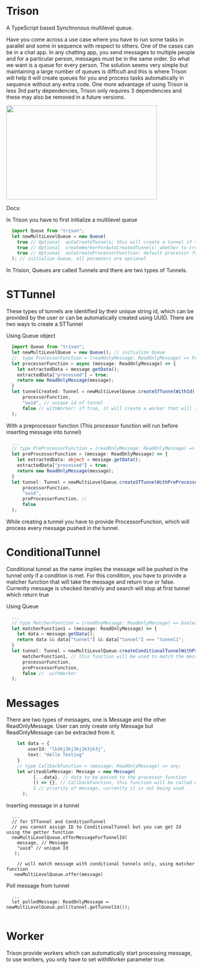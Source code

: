 # Trison
A TypeScript based Synchronous multilevel queue.

Have you come across a use case where you have to run some tasks in parallel and some in sequence with respect to others. One of the cases can be in a chat app. In any chatting app, you send messages to multiple people and for a particular person, messages must be in the same order. So what we want is a queue for every person. The solution seems very simple but maintaining a large number of queues is difficult and this is where Trison will help it will create queues for you and process tasks automatically in sequence without any extra code. One more advantage of using Trison is less 3rd party dependencies, Trison only requires 3 dependencies and these may also be removed in a future versions.

<img src="https://github.com/ameetgill/pistol/blob/master/doc/JsSchedular.png?raw=true" width="400" height="250">

Docs:

In Trison you have to first initialize a multilevel queue
```typescript
  import Queue from "trison"; 
  let newMultiLevelQueue = new Queue(
    true // Optional  autoCreateTunnels; this will create a tunnel if tunnel with a particular id is not present
    true // Optional  createWorkerForAutoCreatedTunnels: whether to create workers for automatic created tunnels
    true // Optional  autoCreateProcessorFunction: default processor function for autocreated tunnels
  ); // initialize Queue, all paramters are optional

```

In Trision, Queues are called Tunnels and there are two types of Tunnels.

# STTunnel
These types of tunnels are identified by their unique string id, which can be provided by the user or can be automatically created using UUID. 
There are two ways to create a STTunnel

Using Queue object
```typescript
  import Queue from "trison"; 
  let newMultiLevelQueue = new Queue(); // initialize Queue 
  //  type ProcessorFunction = (readOnlyMessage: ReadOnlyMessage) => Promise<ReadOnlyMessage>;
  let processorFunction = async (message: ReadOnlyMessage) => {
    let extractedData = message.getData();
    extractedData["processed"] = true;
    return new ReadOnlyMessage(message);
  }
  let tunnelCreated: Tunnel = newMultiLevelQueue.createSTTunnelWithId(
      processorFunction, 
      "uuid", // unique id of tunnel
      false // withWorker: if true, it will create a worker that will start processing message automatically
  );
```

With a preprocessor function (This processor function will run before inserting message into tunnel)
```typescript
  ...
  // type PreProcessorFunction = (readOnlyMessage: ReadOnlyMessage) => ReadOnlyMessage
  let preProcessorFunction = (message: ReadOnlyMessage) => {
    let extractedData: object = message.getData();
    extractedData["processed"] = true;
    return new ReadOnlyMessage(message);
  }
  let tunnel: Tunnel = newMultiLevelQueue.createSTTunnelWithPreProcessor(
      processorFunction,
      "uuid",
      preProcessorFunction, // 
      false
  );
```

While creating a tunnel you have to provide ProcessorFunction, which will process every message pushed in the tunnel. 

# ConditionalTunnel

Conditional tunnel as the name implies the message will be pushed in the tunnel only if a condition is met. For this condition, you have to provide a matcher function that will take the message and return true or false. Currenlty message is checked iterativly and search will stop at first tunnel which return true

Using Queue
```typescript
  ...
  // type MatcherFunction = (readOnyMessage: ReadOnlyMessage) => boolean;
  let matcherFunction1 = (message: ReadOnlyMessage) => {
    let data = message.getData();
    return data && data["tunnel"] && data["tunnel"] === "tunnel1";
  }
  let tunnel: Tunnel = newMultiLevelQueue.createConditionalTunnelWithPreProcessor(
      matcherFunction1, // this function will be used to match the message with tunnel
      processorFunction,
      preProcessorFunction,
      false //  withWorker
  );

```

# Messages

There are two types of messages, one is Message and the other ReadOnlyMessage. User can only create only Message but ReadOnlyMessage can be extracted from it.

```typescript
    let data = {
        userId: "lk3kj3kj3kj3k3jk3j",
        text: "Hello Testing"
    }
    // type CallbackFunction = (message: ReadOnlyMessage) => any;
    let writeableMessage: Message = new Message(
          {...data}, // data to be passed to the processor function
          () => {}, // CallbackFunction, this function will be called when this message is processed
          2 // priority of message, currenlty it is not being used 
      );
```

Inserting message in a tunnel
```typscript
  ...
  // for STTunnel and ConditionTunnel
  // you cannot assign ID to ConditionalTunnel but you can get Id using the getter function 
  newMultiLevelQueue.offerMessageForTunnelId(
    message, // Message
    "uuid" // unique Id
   );
   
    // will match message with conditional tunnels only, using matcher function
   newMultiLevelQueue.offer(message)

```

Poll message from tunnel
```typscript
  ...
  let polledMessage: ReadOnlyMessage = newMultiLevelQueue.poll(tunnel.getTunnelId());
  
```

# Worker

Trison provide workers which can automatically start processing message, to use workers, you only have to set withWorker parameter true.


